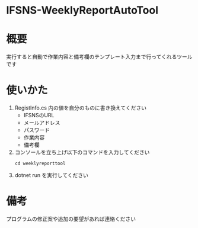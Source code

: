 # IFSNS-WeeklyReportAutoTool

# 概要
実行すると自動で作業内容と備考欄のテンプレート入力まで行ってくれるツールです

# 使いかた
1. RegistInfo.cs 内の値を自分のものに書き換えてください
   * IFSNSのURL
   * メールアドレス
   * パスワード
   * 作業内容
   * 備考欄
2. コンソールを立ち上げ以下のコマンドを入力してください
   ```
   cd weeklyreporttool
   ```
3. dotnet run を実行してください

# 備考
プログラムの修正案や追加の要望があれば連絡ください
